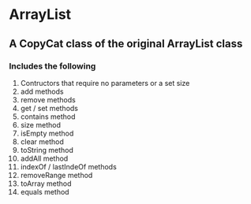 # ArrayList

## A CopyCat class of the original ArrayList<E> class

### Includes the following

1. Contructors that require no parameters or a set size
2. add methods
3. remove methods 
4. get / set methods
5. contains method
6. size method
7. isEmpty method
8. clear method
9. toString method
10. addAll method
11. indexOf / lastIndeOf methods
12. removeRange method
13. toArray method
14. equals method
